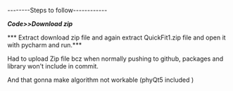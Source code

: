 --------Steps to follow------------

***Code>>Download zip***

*** Extract download zip file and again extract QuickFit1.zip file and  open it with pycharm and run.***

Had to upload Zip file bcz when normally pushing to github,  packages and library won't include in commit. 

And that gonna make algorithm not workable (phyQt5 included )
